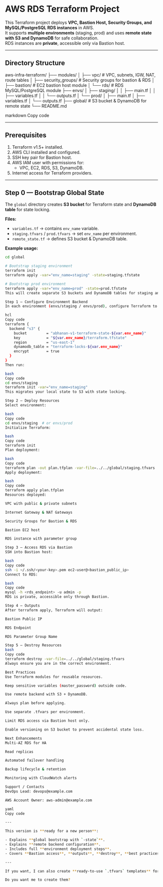 # AWS RDS Terraform Project

This Terraform project deploys **VPC, Bastion Host, Security Groups, and MySQL/PostgreSQL RDS instances** in AWS.  
It supports **multiple environments** (staging, prod) and uses **remote state with S3 and DynamoDB** for safe collaboration.  
RDS instances are **private**, accessible only via Bastion host.

---

## **Directory Structure**

aws-infra-terraform/
├── modules/
│ ├── vpc/ # VPC, subnets, IGW, NAT, route tables
│ ├── security_groups/ # Security groups for bastion & RDS
│ ├── bastion/ # EC2 bastion host module
│ └── rds/ # RDS MySQL/PostgreSQL module
├── envs/
│ ├── staging/
│ │ ├── main.tf
│ │ ├── variables.tf
│ │ └── outputs.tf
│ └── prod/
│ ├── main.tf
│ ├── variables.tf
│ └── outputs.tf
├── global/ # S3 bucket & DynamoDB for remote state
└── README.md

markdown
Copy code

---

## **Prerequisites**

1. Terraform v1.5+ installed.
2. AWS CLI installed and configured.
3. SSH key pair for Bastion host.
4. AWS IAM user with permissions for:
   - VPC, EC2, RDS, S3, DynamoDB.
5. Internet access for Terraform providers.

---

## **Step 0 — Bootstrap Global State**

The `global` directory creates **S3 bucket** for Terraform state and **DynamoDB table** for state locking.

**Files:**

- `variables.tf` → contains `env_name` variable.  
- `staging.tfvars` / `prod.tfvars` → set `env_name` per environment.  
- `remote_state.tf` → defines S3 bucket & DynamoDB table.  

**Example usage:**

```bash
cd global

# Bootstrap staging environment
terraform init
terraform apply -var="env_name=staging" -state=staging.tfstate

# Bootstrap prod environment
terraform apply -var="env_name=prod" -state=prod.tfstate
This will create separate S3 buckets and DynamoDB tables for staging and prod.

Step 1 — Configure Environment Backend
In each environment (envs/staging / envs/prod), configure Terraform to use remote state:

hcl
Copy code
terraform {
  backend "s3" {
    bucket         = "abhanan-v1-terraform-state-${var.env_name}"
    key            = "${var.env_name}/terraform.tfstate"
    region         = "us-east-1"
    dynamodb_table = "terraform-locks-${var.env_name}"
    encrypt        = true
  }
}
Then run:

bash
Copy code
cd envs/staging
terraform init -var="env_name=staging"
This migrates your local state to S3 with state locking.

Step 2 — Deploy Resources
Select environment:

bash
Copy code
cd envs/staging  # or envs/prod
Initialize Terraform:

bash
Copy code
terraform init
Plan deployment:

bash
Copy code
terraform plan -out plan.tfplan -var-file=../../global/staging.tfvars
Apply deployment:

bash
Copy code
terraform apply plan.tfplan
Resources deployed:

VPC with public & private subnets

Internet Gateway & NAT Gateways

Security Groups for Bastion & RDS

Bastion EC2 host

RDS instance with parameter group

Step 3 — Access RDS via Bastion
SSH into Bastion host:

bash
Copy code
ssh -i ~/.ssh/<your-key>.pem ec2-user@<bastion_public_ip>
Connect to RDS:

bash
Copy code
mysql -h <rds_endpoint> -u admin -p
RDS is private, accessible only through Bastion.

Step 4 — Outputs
After terraform apply, Terraform will output:

Bastion Public IP

RDS Endpoint

RDS Parameter Group Name

Step 5 — Destroy Resources
bash
Copy code
terraform destroy -var-file=../../global/staging.tfvars
Always ensure you are in the correct environment.

Best Practices
Use Terraform modules for reusable resources.

Keep sensitive variables (master_password) outside code.

Use remote backend with S3 + DynamoDB.

Always plan before applying.

Use separate .tfvars per environment.

Limit RDS access via Bastion host only.

Enable versioning on S3 bucket to prevent accidental state loss.

Next Enhancements
Multi-AZ RDS for HA

Read replicas

Automated failover handling

Backup lifecycle & retention

Monitoring with CloudWatch alerts

Support / Contacts
DevOps Lead: devops@example.com

AWS Account Owner: aws-admin@example.com

yaml
Copy code

---

This version is **ready for a new person**:

- Explains **global bootstrap with `-state`**.  
- Explains **remote backend configuration**.  
- Includes full **environment deployment steps**.  
- Covers **Bastion access**, **outputs**, **destroy**, **best practices**, and future enhancements.  

---

If you want, I can also create **ready-to-use `.tfvars` templates** for staging and prod that a new user can just fill in and run everything.  

Do you want me to create them?








